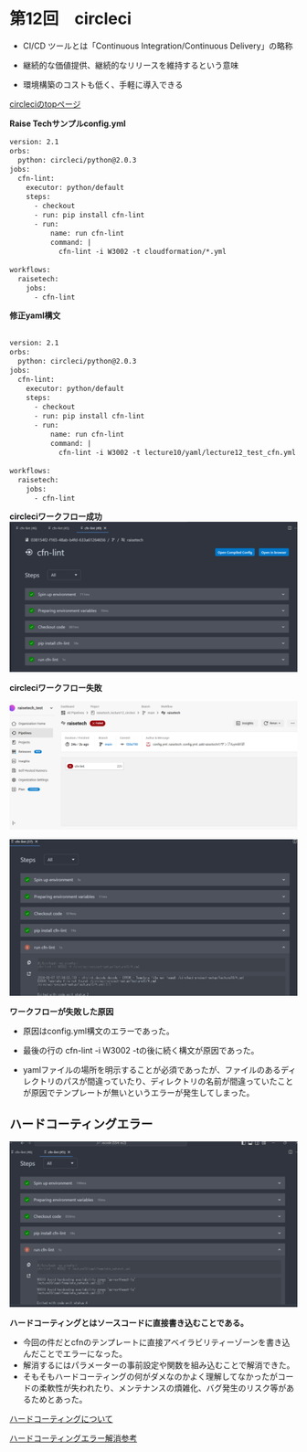 # 第12回　circleci

- CI/CD ツールとは「Continuous Integration/Continuous Delivery」の略称

- 継続的な価値提供、継続的なリリースを維持するという意味

- 環境構築のコストも低く、手軽に導入できる

[circleciのtopページ](https://circleci.com/ja/)

**Raise Techサンプルconfig.yml**

````
version: 2.1
orbs:
  python: circleci/python@2.0.3
jobs:
  cfn-lint:
    executor: python/default
    steps:
      - checkout
      - run: pip install cfn-lint
      - run:
          name: run cfn-lint
          command: |
            cfn-lint -i W3002 -t cloudformation/*.yml

workflows:
  raisetech:
    jobs:
      - cfn-lint
````


**修正yaml構文**

````

version: 2.1
orbs:
  python: circleci/python@2.0.3
jobs:
  cfn-lint:
    executor: python/default
    steps:
      - checkout
      - run: pip install cfn-lint
      - run:
          name: run cfn-lint
          command: |
            cfn-lint -i W3002 -t lecture10/yaml/lecture12_test_cfn.yml

workflows:
  raisetech:
    jobs:
      - cfn-lint
````


**circleciワークフロー成功**
![img](.circleci/circleci_サンプルcfn-lint_success.png)


**circleciワークフロー失敗**

![img](.circleci/img：CircleCIワークフロー失敗時.png)


![img](.circleci/circleci_ワークフロー失敗_エラー内容.png)


**ワークフローが失敗した原因**

- 原因はconfig.yml構文のエラーであった。

- 最後の行の  cfn-lint -i W3002 -tの後に続く構文が原因であった。

- yamlファイルの場所を明示することが必須であったが、ファイルのあるディレクトリのパスが間違っていたり、ディレクトリの名前が間違っていたことが原因でテンプレートが無いというエラーが発生してしまった。

## ハードコーティングエラー

![img](.circleci/cfn_lint_ハードコーティングエラー.png)


  **ハードコーティングとはソースコードに直接書き込むことである。**

- 今回の件だとcfnのテンプレートに直接アベイラビリティーゾーンを書き込んだことでエラーになった。
- 解消するにはパラメーターの事前設定や関数を組み込むことで解消できた。
- そもそもハードコーティングの何がダメなのかよく理解してなかったがコードの柔軟性が失われたり、メンテナンスの煩雑化、バグ発生のリスク等があるためとあった。


[ハードコーティングについて](https://teams.qiita.com/hard-coding-meaning-avoidance-beginner-guide/#:~:text=%E3%83%8F%E3%83%BC%E3%83%89%E3%82%B3%E3%83%BC%E3%83%87%E3%82%A3%E3%83%B3%E3%82%B0%E3%81%AF%E3%81%AA%E3%81%9C%E3%81%A0%E3%82%81%E3%81%AA%E3%81%AE%E3%81%8B&text=%E3%81%BE%E3%81%9A%E3%80%81%E3%82%B3%E3%83%BC%E3%83%89%E3%81%AE%E6%9F%94%E8%BB%9F%E6%80%A7,%E3%81%8C%E9%AB%98%E3%81%BE%E3%82%8B%E6%81%90%E3%82%8C%E3%81%8C%E3%81%82%E3%82%8A%E3%81%BE%E3%81%99%E3%80%82)

[ハードコーティングエラー解消参考](https://dev.classmethod.jp/articles/cfn-availavility-zone-notation/)




      




